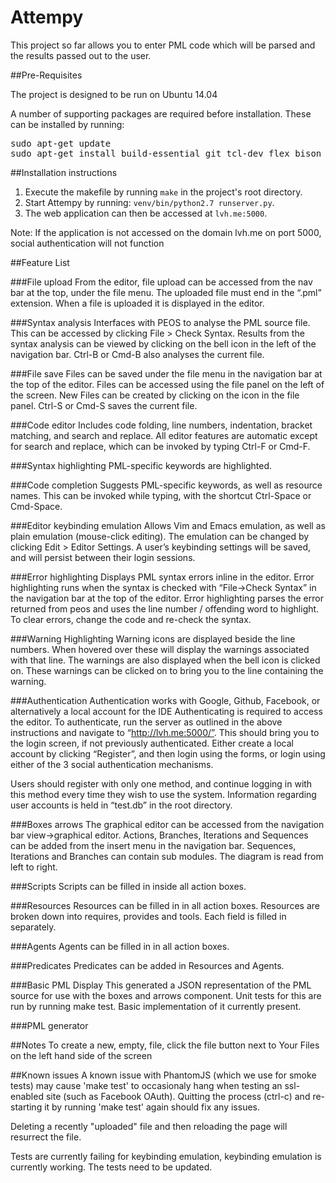 # Attempy

This project so far allows you to enter PML code which will be parsed and the results passed out to the user. 

##Pre-Requisites

The project is designed to be run on Ubuntu 14.04

A number of supporting packages are required before installation. These can be installed by running:
<pre>
sudo apt-get update
sudo apt-get install build-essential git tcl-dev flex bison byacc check expect ncurses-dev libreadline-dev libxml2-dev python-pip nodejs npm libxslt-dev python-dev python-virtualenv happy alex ghc phantomjs 
</pre>

##Installation instructions
1. Execute the makefile by running `make` in the project's root directory.
2. Start Attempy by running: `venv/bin/python2.7 runserver.py`.
3. The web application can then be accessed at `lvh.me:5000`.

Note: If the application is not accessed on the domain lvh.me on port 5000, social authentication will not function

##Feature List


###File upload
From the editor, file upload can be accessed from the nav bar at the top, under the file menu. The uploaded file must end in the “.pml” extension. When a file is uploaded it is displayed in the editor. 

###Syntax analysis
Interfaces with PEOS to analyse the PML source file. This can be accessed by clicking File > Check Syntax. Results from the syntax analysis can be viewed by clicking on the bell icon in the left of the navigation bar. Ctrl-B or Cmd-B also analyses the current file.

###File save
Files can be saved under the file menu in the navigation bar at the top of the editor. Files can be accessed using the file panel on the left of the screen. New Files can be created by clicking on the icon in the file panel. Ctrl-S or Cmd-S saves the current file.

###Code editor
Includes code folding, line numbers, indentation, bracket matching, and search and replace. All editor features are automatic except for search and replace, which can be invoked by typing Ctrl-F or Cmd-F.

###Syntax highlighting
PML-specific keywords are highlighted.

###Code completion
Suggests PML-specific keywords, as well as resource names. This can be invoked while typing, with the shortcut Ctrl-Space or Cmd-Space.

###Editor keybinding emulation
Allows Vim and Emacs emulation, as well as plain emulation (mouse-click editing). The emulation can be changed by clicking Edit > Editor Settings. A user’s keybinding settings will be saved, and will persist between their login sessions.

###Error highlighting
Displays PML syntax errors inline in the editor.
Error highlighting runs when the syntax is checked with “File->Check Syntax” in the navigation bar at the top of the editor. Error highlighting parses the error returned from peos and uses the line  number / offending word to highlight. 
To clear errors, change the code and re-check the syntax.

###Warning Highlighting
Warning icons are displayed beside the line numbers. When hovered over these will display the warnings associated with that line. The warnings are also displayed when the bell icon is clicked on. These warnings can be clicked on to bring you to the line containing the warning.

###Authentication
Authentication works with Google, Github, Facebook, or alternatively a local account for the IDE
Authenticating is required to access the editor.
To authenticate, run the server as outlined in the above instructions and navigate to “http://lvh.me:5000/”. This should bring you to the login screen, if not previously authenticated. Either create a local account by clicking “Register”, and then login using the forms, or login using either of the 3 social authentication mechanisms. 

Users should register with only one method, and continue logging in with this method every time they wish to use the system. Information regarding user accounts is held in “test.db” in the root directory. 

###Boxes arrows
The graphical editor can be accessed from the navigation bar view->graphical editor. Actions, Branches, Iterations and Sequences can be added from the insert menu in the navigation bar. Sequences, Iterations and Branches can contain sub modules. The diagram is read from left to right. 

###Scripts
Scripts can be filled in inside all action boxes.

###Resources
Resources can be filled in in all action boxes. Resources are broken down into requires, provides and tools. Each field is filled in separately.

###Agents
Agents can  be filled in in all action boxes.

###Predicates
Predicates can be added in Resources and Agents.

###Basic PML Display
This generated a JSON representation of the PML source for use with the boxes and arrows component. Unit tests for this are run by running make test. Basic implementation of it currently present.

###PML generator

##Notes
To create a new, empty, file, click the file button next to Your Files on the left hand side of the screen

##Known issues
A known issue with PhantomJS (which we use for smoke tests) may cause 'make test' to occasionaly hang when testing an ssl-enabled site (such as Facebook OAuth). Quitting the process (ctrl-c) and re-starting it by running 'make test' again should fix any issues.

Deleting a recently "uploaded" file and then reloading the page will resurrect the file.

Tests are currently failing for keybinding emulation, keybinding emulation is currently working. The tests need to be updated.
